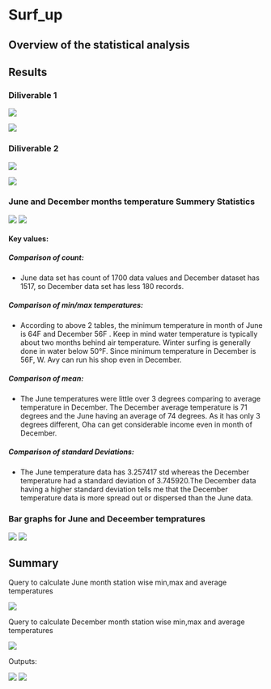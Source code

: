 # Surf_up

## Overview of the statistical analysis

## Results

### Diliverable 1

![](Resources/dili1Q.PNG)


![](Resources/dili1df.PNG)

### Diliverable 2

![](Resources/dili2Q.PNG)

![](Resources/dili2df.PNG)

### June and December months temperature Summery Statistics

![](Resources/Junedsc.PNG)   ![](Resources/Decdsc.PNG)

#### Key values:

##### Comparison of count:

- June data set has count of 1700 data values and December dataset has 1517, so December data set has less 180 records.

##### Comparison of min/max temperatures:

- According to above 2 tables, the minimum temperature in month of June is 64F and December 56F .
Keep in mind water temperature is typically about two months behind air temperature. Winter surfing is generally done in water below 50°F.
Since minimum temperature in December is 56F, W. Avy  can run his shop even in December.

##### Comparison of mean:

- The June temperatures were little over 3 degrees comparing to average temperature in December.
The December average temperature is 71 degrees and the June having an average of 74 degrees.
As it has only 3 degrees different, Oha can get considerable income even in month of December.

##### Comparison of standard Deviations:

- The June temperature data has 3.257417 std whereas the December temperature had a standard deviation of 3.745920.The December data having a higher standard deviation tells me that the December temperature data is more spread out or dispersed than the June data.

### Bar graphs for June and Deceember tempratures

![](Resources/jenebar.PNG)  ![](Resources/decbar.PNG)

## Summary

Query to calculate June month station wise min,max and average temperatures

![](Resources/minmaxjuneQ.PNG)

Query to calculate December month station wise min,max and average temperatures

![](Resources/minmaxdecQ.PNG)

Outputs:

![](Resources/minmaxjuneO.PNG)   ![](Resources/minmaxdecO.PNG)
